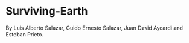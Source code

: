 # Surviving-Earth

By Luis Alberto Salazar, Guido Ernesto Salazar, Juan David Aycardi and Esteban Prieto.
